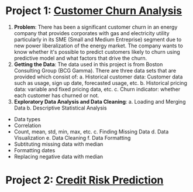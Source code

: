 # Project 1: [Customer Churn Analysis](https://github.com/waldysetio/customer-churn-analysis)
1. **Problem**: There has been a significant customer churn in an energy company that provides corporates with gas and electricity utility particularly in its SME (Small and Medium Entreprise) segment due to new power liberalization of the energy market. The company wants to know whether it's possible to predict customers likely to churn using predictive model and what factors that drive the churn. 
2. **Getting the Data**: The data used in this project is from Boston Consulting Group (BCG Gamma). There are three data sets that are provided which consist of:
a. Historical customer data: Customer data such as usage, sign up date, forecasted usage, etc.
b. Historical pricing data: variable and fixed pricing data, etc.
c. Churn indicator: whether each customer has churned or not.
3. **Exploratory Data Analysis and Data Cleaning**: 
a. Loading and Merging Data
b. Descriptive Statistical Analysis
  - Data types
  - Correlation
  - Count, mean, std, min, max, etc.
c. Finding Missing Data
d. Data Visualization
e. Data Cleaning
f. Data Formatting
  - Subtituting missing data with median
  - Formatting dates
  - Replacing negative data with median

# Project 2: [Credit Risk Prediction](https://github.com/waldysetio/credit-risk)

